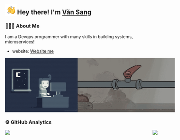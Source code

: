 <p></p>
<img alt="👋" src="./assets/hand-wave.gif" width='40' align="left"/><h2>Hey there! I'm <a href="https://github.com/nvsang2000" target="_blank">Văn Sang</a></h2>

### 👨🏻‍💻 About Me

I am a Devops programmer with many skills in building systems, microservices!
- website: <a href="https://portfolio-yue.vercel.app/">Website me</a>

<div style="display: flex;justify-content: space-between;">
  <img src="./assets/coding.gif" alt="Night Coding" height="180px" />
  <img src="./assets/fix_bug.gif" alt="Daily bug fix" height="180px" />
</div>

### ⚙️ GitHub Analytics

<p style="display: flex;justify-content: space-between;">
  <a href="https://github.com/nvsang2000/nvsang2000"> 
    <img height="160px" src="https://github-readme-stats.vercel.app/api?username=nvsang2000&show_icons=true&theme=dracula" />
  </a>
  <a href="https://github.com/nvsang2000/nvsang2000"> 
    <img height="160px" src="https://github-readme-stats.vercel.app/api/top-langs/?username=nvsang2000&show_icons=true&layout=compact&theme=dracula"/>
  </a>
</p>
